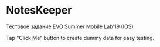 # NotesKeeper
Тестовое задание EVO Summer Mobile Lab'19 (IOS)

Tap "Click Me" button to create dummy data for easy testing.
